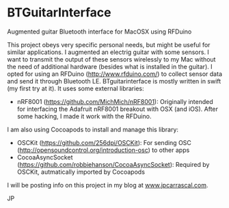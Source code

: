 # BTGuitarInterface
Augmented guitar Bluetooth interface for MacOSX using RFDuino

This project obeys very specific personal needs, but might be useful for similar applications. I augmented an electrig guitar with some sensors. I want to transmit the output of these sensors wirelessly to my Mac without the need of additional hardware (besides what is installed in the guitar). I opted for using an RFDuino (http://www.rfduino.com/) to collect sensor data and send it through Bluetooth LE. BTguitarinterface is mostly written in swift (my first try at it). It uses some external libraries:

- nRF8001 (https://github.com/MichMich/nRF8001): Originally intended for interfacing the Adafruit nRF8001 breakout with OSX (and iOS). After some hacking, I made it work with the RFDuino.

I am also using Cocoapods to install and manage this library:

- OSCKit (https://github.com/256dpi/OSCKit): For sending OSC (http://opensoundcontrol.org/introduction-osc) to other apps
- CocoaAsyncSocket (https://github.com/robbiehanson/CocoaAsyncSocket): Required by OSCKit, autmatically imported by Cocoapods

I will be posting info on this project in my blog at www.jpcarrascal.com.

JP
